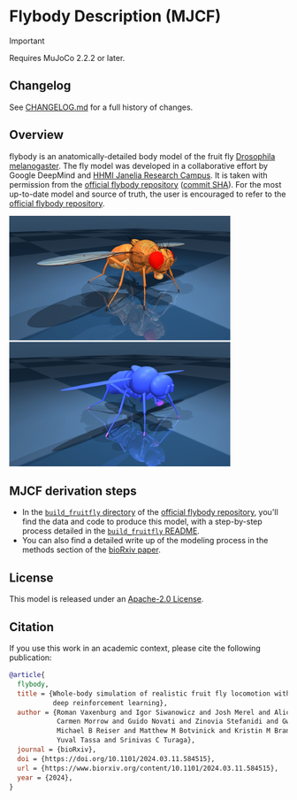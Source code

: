 # Flybody Description (MJCF)

> [!IMPORTANT]
> Requires MuJoCo 2.2.2 or later.

## Changelog

See [CHANGELOG.md](./CHANGELOG.md) for a full history of changes.

## Overview

flybody is an anatomically-detailed body model of the fruit fly [Drosophila melanogaster]. The fly model was developed in a collaborative effort by Google DeepMind and [HHMI Janelia Research Campus](https://www.janelia.org/). It is taken with permission from the [official flybody repository] ([commit SHA](https://github.com/TuragaLab/flybody/commit/736608121847c3c025fd02a629bdb016a3294f9a)). For the most up-to-date model and source of truth, the user is encouraged to refer to the [official flybody repository].

<p float="left">
  <img src="flybody.png" width="400">
  <img src="flybody_collision.png" width="400">
</p>

## MJCF derivation steps

* In the [`build_fruitfly` directory] of the [official flybody repository], you'll find the data and code to produce this model, with a step-by-step process detailed in the [`build_fruitfly` README].
* You can also find a detailed write up of the modeling process in the methods section of the [bioRxiv paper].

## License

This model is released under an [Apache-2.0 License](LICENSE).

## Citation

If you use this work in an academic context, please cite the following publication:

```bibtex
@article{
  flybody,
  title = {Whole-body simulation of realistic fruit fly locomotion with
           deep reinforcement learning},
  author = {Roman Vaxenburg and Igor Siwanowicz and Josh Merel and Alice A Robie and
            Carmen Morrow and Guido Novati and Zinovia Stefanidi and Gwyneth M Card and
            Michael B Reiser and Matthew M Botvinick and Kristin M Branson and
            Yuval Tassa and Srinivas C Turaga},
  journal = {bioRxiv},
  doi = {https://doi.org/10.1101/2024.03.11.584515},
  url = {https://www.biorxiv.org/content/10.1101/2024.03.11.584515},
  year = {2024},
}
```

[official flybody repository]: https://github.com/TuragaLab/flybody
[Drosophila melanogaster]: https://en.wikipedia.org/wiki/Drosophila_melanogaster
[bioRxiv paper]: https://www.biorxiv.org/content/10.1101/2024.03.11.584515v1
[`build_fruitfly` directory]: https://github.com/TuragaLab/flybody/tree/main/flybody/fruitfly/build_fruitfly
[`build_fruitfly` README]: https://github.com/TuragaLab/flybody/blob/main/flybody/fruitfly/build_fruitfly/README.md
